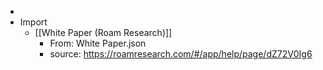- 
- Import
    - [[White Paper (Roam Research)]]
        - From: White Paper.json
        - source: https://roamresearch.com/#/app/help/page/dZ72V0Ig6
